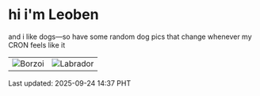 # hi i'm Leoben

and i like dogs—so have some random dog pics that change whenever my CRON feels like it

|  |  |
|--------|----------|
| ![Borzoi](https://random-dog-vercel.vercel.app/api/random-borzoi?v=1758695866) | ![Labrador](https://random-dog-vercel.vercel.app/api/random-labrador?v=1758695866) |

Last updated: 2025-09-24 14:37 PHT
